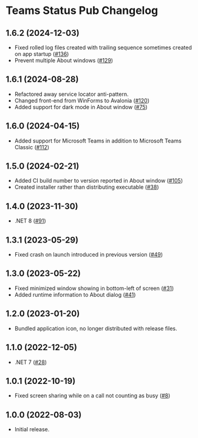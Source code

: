 # Teams Status Pub Changelog

## 1.6.2 (2024-12-03)

- Fixed rolled log files created with trailing sequence sometimes created on app startup ([#136](https://github.com/tetsuo13/TeamsStatusPub/issues/136))
- Prevent multiple About windows ([#129](https://github.com/tetsuo13/TeamsStatusPub/issues/129))

## 1.6.1 (2024-08-28)

- Refactored away service locator anti-pattern.
- Changed front-end from WinForms to Avalonia ([#120](https://github.com/tetsuo13/TeamsStatusPub/pull/120))
- Added support for dark mode in About window ([#75](https://github.com/tetsuo13/TeamsStatusPub/pull/75))

## 1.6.0 (2024-04-15)

- Added support for Microsoft Teams in addition to Microsoft Teams Classic ([#112](https://github.com/tetsuo13/TeamsStatusPub/issues/112))

## 1.5.0 (2024-02-21)

- Added CI build number to version reported in About window ([#105](https://github.com/tetsuo13/TeamsStatusPub/pull/105))
- Created installer rather than distributing executable ([#38](https://github.com/tetsuo13/TeamsStatusPub/issues/38))

## 1.4.0 (2023-11-30)

- .NET 8 ([#91](https://github.com/tetsuo13/TeamsStatusPub/pull/91))

## 1.3.1 (2023-05-29)

- Fixed crash on launch introduced in previous version ([#49](https://github.com/tetsuo13/TeamsStatusPub/issues/49))

## 1.3.0 (2023-05-22)

- Fixed minimized window showing in bottom-left of screen ([#31](https://github.com/tetsuo13/TeamsStatusPub/issues/31))
- Added runtime information to About dialog ([#41](https://github.com/tetsuo13/TeamsStatusPub/issues/41))

## 1.2.0 (2023-01-20)

- Bundled application icon, no longer distributed with release files.

## 1.1.0 (2022-12-05)

- .NET 7 ([#28](https://github.com/tetsuo13/TeamsStatusPub/pull/28))

## 1.0.1 (2022-10-19)

- Fixed screen sharing while on a call not counting as busy ([#8](https://github.com/tetsuo13/TeamsStatusPub/issues/8))

## 1.0.0 (2022-08-03)

- Initial release.
